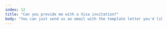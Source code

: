 ```yaml
---
index: 12
title: "Can you provide me with a Visa invitation?"
body: "You can just send us an email with the template letter you'd like us to sign and wi'll send it back to you. You can send this to <a href='mailto:info@swiftisland.nl'>our email</a>."
---
```

